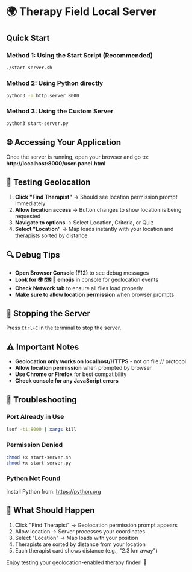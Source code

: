 # 🌍 Therapy Field Local Server

## Quick Start

### Method 1: Using the Start Script (Recommended)
```bash
./start-server.sh
```

### Method 2: Using Python directly
```bash
python3 -m http.server 8000
```

### Method 3: Using the Custom Server
```bash
python3 start-server.py
```

## 🌐 Accessing Your Application

Once the server is running, open your browser and go to:
**http://localhost:8000/user-panel.html**

## 🧪 Testing Geolocation

1. **Click "Find Therapist"** → Should see location permission prompt immediately
2. **Allow location access** → Button changes to show location is being requested
3. **Navigate to options** → Select Location, Criteria, or Quiz
4. **Select "Location"** → Map loads instantly with your location and therapists sorted by distance

## 🔍 Debug Tips

- **Open Browser Console (F12)** to see debug messages
- **Look for 🌍 🗺️ 📍 emojis** in console for geolocation events
- **Check Network tab** to ensure all files load properly
- **Make sure to allow location permission** when browser prompts

## 🛑 Stopping the Server

Press `Ctrl+C` in the terminal to stop the server.

## ⚠️ Important Notes

- **Geolocation only works on localhost/HTTPS** - not on file:// protocol
- **Allow location permission** when prompted by browser
- **Use Chrome or Firefox** for best compatibility
- **Check console for any JavaScript errors**

## 🐛 Troubleshooting

### Port Already in Use
```bash
lsof -ti:8000 | xargs kill
```

### Permission Denied
```bash
chmod +x start-server.sh
chmod +x start-server.py
```

### Python Not Found
Install Python from: https://python.org

## 🎯 What Should Happen

1. Click "Find Therapist" → Geolocation permission prompt appears
2. Allow location → Server processes your coordinates
3. Select "Location" → Map loads with your position
4. Therapists are sorted by distance from your location
5. Each therapist card shows distance (e.g., "2.3 km away")

Enjoy testing your geolocation-enabled therapy finder! 🎉